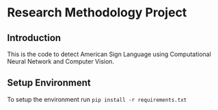 # Research Methodology Project

## Introduction

This is the code to detect American Sign Language using Computational Neural Network and Computer Vision. 

## Setup Environment

To setup the environment run 
`pip install -r requirements.txt`

## 
